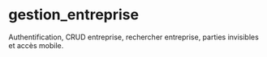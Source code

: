 # gestion_entreprise
Authentification, CRUD entreprise, rechercher entreprise, parties invisibles et accès mobile.
